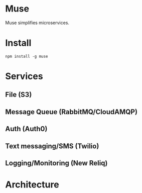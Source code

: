 # Muse

Muse simplifies microservices.

# Install

`npm install -g muse`

# Services

## File (S3)


## Message Queue (RabbitMQ/CloudAMQP)


## Auth (Auth0)


## Text messaging/SMS (Twilio)

## Logging/Monitoring (New Reliq)
 
# Architecture



